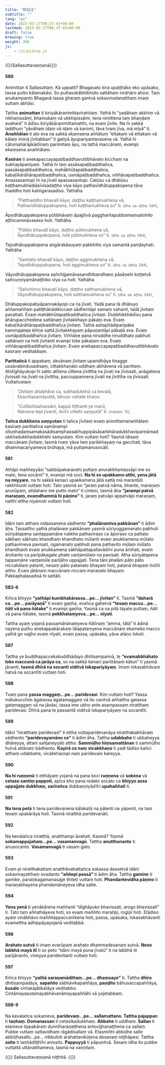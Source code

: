 ```yaml
---
title: "箭经注"
subtitle: ""
lang: "pi"
date: 2023-03-17T08:37:43+08:00
lastmod: 2023-03-17T08:37:43+08:00
draft: false
brewing: true
weight: 308
js:
    - /js/pj2snp.js
---
```


{{<subtitle>}}Sallasuttavaṇṇanā{{</subtitle>}}

#### 580

Animittan ti Sallasuttaṃ. Kā uppatti? Bhagavato kira upaṭṭhāko eko upāsako, tassa putto kālamakāsi. So puttasokābhibhūto sattāhaṃ nirāhāro ahosi. Taṃ anukampanto Bhagavā tassa gharaṃ gantvā sokavinodanatthaṃ imaṃ suttam abhāsi.

Tattha **animattan** ti kiriyākāranimittavirahitaṃ. Yathā hi “yadāhaṃ akkhiṃ vā nikhaṇissāmi, bhamukaṃ vā ukkhipissāmi, tena nimittena taṃ bhaṇḍaṃ avaharā” ti ādīsu kiriyākāranimittamatthi, na evaṃ jīvite. Na hi sakkā laddhuṃ “yāvāhaṃ idaṃ vā idaṃ vā karomi, tāva tvaṃ jīva, mā mīyā” ti. **Anaññātan** ti ato eva na sakkā ekaṃsena aññātuṃ “ettakaṃ vā ettakaṃ vā kālaṃ iminā jīvitabban” ti gatiyā āyupariyantavasena vā. Yathā hi cātumahārājikādīnaṃ parimitaṃ āyu, na tathā maccānaṃ, evampi ekaṃsena anaññātaṃ.

**Kasiran** ti anekapaccayapaṭibaddhavuttibhāvato kicchaṃ na sukhayāpanīyaṃ. Tathā hi taṃ assāsapaṭibaddhañca, passāsapaṭibaddhañca, mahābhūtapaṭibaddhañca, kabaḷīkārāhārapaṭibaddhañca, usmāpaṭibaddhañca, viññāṇapaṭibaddhañca. Anassasantopi hi na jīvati apassasantopi. Catūsu ca dhātūsu kaṭṭhamukhādiāsīvisadaṭṭho viya kāyo pathavīdhātuppakopena tāva thaddho hoti kaliṅgarasadiso. Yathāha

> “Patthaddho bhavatī kāyo, daṭṭho kaṭṭhamukhena vā,  
> Pathavīdhātuppakopena, hoti kaṭṭhamukheva so” ti. <small>(dha. sa. aṭṭha. 584)</small>,

Āpodhātuppakopena pūtibhāvaṃ āpajjitvā paggharitapubbamaṃsalohito aṭṭhicammāvaseso hoti. Yathāha

> “Pūtiko bhavatī kāyo, daṭṭho pūtimukhena vā,  
> Āpodhātuppakopena, hoti pūtimukheva so” ti. <small>(dha. sa. aṭṭha. 584)</small>,

Tejodhātuppakopena aṅgārakāsuyaṃ pakkhitto viya samantā pariḍayhati. Yathāha

> “Santatto bhavatī kāyo, daṭṭho aggimukhena vā,  
> Tejodhātuppakopena, hoti aggimukheva so” ti. <small>(dha. sa. aṭṭha. 584)</small>,

Vāyodhātuppakopena sañchijjamānasandhibandhano pāsāṇehi koṭṭetvā sañcuṇṇiyamānaṭṭhiko viya ca hoti. Yathāha

> “Sañchinno bhavatī kāyo, daṭṭho satthamukhena vā,  
> Vāyodhātuppakopena, hoti satthamukheva so” ti. <small>(dha. sa. aṭṭha. 584)</small>,

Dhātuppakopabyāpannakāyopi ca na jīvati. Yadā pana tā dhātuyo aññamaññaṃ patiṭṭhānādikiccaṃ sādhentāpi samaṃ vahanti, tadā jīvitaṃ pavattati. Evaṃ mahābhūtapaṭibaddhañca jīvitaṃ. Dubbhikkhādīsu pana āhārupacchedena sattānaṃ jīvitakkhayo pākaṭo eva. Evaṃ kabaḷīkārāhārapaṭibaddhañca jīvitaṃ. Tathā asitapītādiparipāke kammajateje khīṇe sattā jīvitakkhayaṃ pāpuṇantāpi pākaṭā eva. Evaṃ usmāpaṭibaddhañca jīvitaṃ. Viññāṇe pana niruddhe niruddhato pabhuti sattānaṃ na hoti jīvitanti evampi loke pākaṭam eva. Evaṃ viññāṇapaṭibaddhañca jīvitaṃ. Evaṃ anekapaccayapaṭibaddhavuttibhāvato kasiraṃ veditabbaṃ.

**Parittañcā** ti appakaṃ, devānaṃ jīvitaṃ upanidhāya tiṇagge ussāvabindusadisaṃ, cittakkhaṇato uddhaṃ abhāvena vā parittaṃ. Atidīghāyukopi hi satto atītena cittena jīvittha na jīvati na jīvissati, anāgatena jīvissati na jīvati na jīvittha, paccuppannena jīvati na jīvittha na jīvissati. Vuttañcetaṃ

> “Jīvitaṃ attabhāvo ca, sukhadukkhā ca kevalā,  
> Ekacittasamāyuttā, lahuso vattate khaṇo.

> “Cullāsītisahassāni, kappā tiṭṭhanti ye marū,  
> Natveva tepi jīvanti, dvīhi cittehi saṃyutā” ti. <small>(mahāni. 10)</small>,

**Tañca dukkhena saṃyutan** ti tañca jīvitaṃ evaṃ animittamanaññātaṃ kasiraṃ parittañca samānampi sītuṇhaḍaṃsamakasādisamphassakhuppipāsāsaṅkhāradukkhavipariṇāmadukkhadukkhadukkhehi saṃyutaṃ. Kiṃ vuttaṃ hoti? Yasmā īdisaṃ maccānaṃ jīvitaṃ, tasmā tvaṃ yāva taṃ parikkhayaṃ na gacchati, tāva dhammacariyameva brūhaya, mā puttamanusocāti.

#### 581

Athāpi maññeyyāsi “sabbūpakaraṇehi puttaṃ anurakkhantassāpi me so mato, tena socāmī” ti, evampi mā soci. **Na hi so upakkamo atthi, yena jātā na miyyare**, na hi sakkā kenaci upakkamena jātā sattā mā marantūti rakkhitunti vuttaṃ hoti. Tato yasmā so “jaraṃ patvā nāma, bhante, maraṇaṃ anurūpaṃ, atidaharo me putto mato” ti cintesi, tasmā āha **“jarampi patvā maraṇaṃ, evaṃdhammā hi pāṇino”** ti, jaraṃ patvāpi appatvāpi maraṇaṃ, natthi ettha niyamoti vuttaṃ hoti.

#### 582

Idāni tam atthaṃ nidassanena sādhento **“phalānamiva pakkānan”** ti ādim āha. Tassattho yathā phalānaṃ pakkānaṃ yasmā sūriyuggamanato pabhuti sūriyātapena santappamāne rukkhe pathaviraso ca āporaso ca pattato sākhaṃ sākhato khandhaṃ khandhato mūlanti evaṃ anukkamena mūlato pathavimeva pavisati, ogamanato pabhuti pana pathavito mūlaṃ mūlato khandhanti evaṃ anukkamena sākhāpattapallavādīni puna ārohati, evaṃ ārohanto ca paripākagate phale vaṇṭamūlaṃ na pavisati. Atha sūriyātapena tappamāne vaṇṭamūle pariḷāho uppajjati. Tena tāni phalāni pāto pāto niccakālaṃ patanti, nesaṃ pāto patanato bhayaṃ hoti, patanā bhayaṃ hotīti attho. Evaṃ jātānaṃ maccānaṃ niccaṃ maraṇato bhayaṃ. Pakkaphalasadisā hi sattāti.

#### 583-6

Kiñca bhiyyo **“yathāpi kumbhakārassa…pe… jīvitan”** ti. Tasmā **“daharā ca…pe… parāyaṇā”** ti evaṃ gaṇha, evañca gahetvā **“tesaṃ maccu…pe… ñātī vā pana ñātake”** ti evampi gaṇha. Yasmā ca na pitā tāyate puttaṃ, ñātī vā pana ñātake, tasmā **pekkhataṃyeva…pe… nīyati**.

Tattha ayaṃ yojanā passamānānaṃyeva ñātīnaṃ “amma, tātā” ti ādinā nayena puthu anekappakārakaṃ lālapataṃyeva maccānaṃ ekameko macco yathā go vajjho evaṃ nīyati, evaṃ passa, upāsaka, yāva atāṇo lokoti.

#### 587

Tattha ye buddhapaccekabuddhādayo dhitisampannā, te **“evamabbhāhato loko maccunā ca jarāya ca**, so na sakkā kenaci parittāṇaṃ kātun” ti yasmā jānanti, **tasmā dhīrā na socanti viditvā lokapariyāyaṃ**. Imaṃ lokasabhāvaṃ ñatvā na socantīti vuttaṃ hoti.

#### 588

Tvaṃ pana **yassa maggaṃ…pe… paridevasi**. Kiṃ vuttaṃ hoti? Yassa mātukucchiṃ āgatassa āgatamaggaṃ vā ito cavitvā aññattha gatassa gatamaggaṃ vā na jānāsi, tassa ime ubho ante asampassaṃ niratthaṃ paridevasi. Dhīrā pana te passantā viditvā lokapariyāyaṃ na socantīti.

#### 589

Idāni “niratthaṃ paridevasī” ti ettha vuttaparidevanāya niratthakabhāvaṃ sādhento **“paridevayamāno ce”** ti ādim āha. Tattha **udabbahe** ti ubbaheyya dhāreyya, attani sañjaneyyāti attho. **Sammūḷho hiṃsamattānan** ti sammūḷho hutvā attānaṃ bādhento. **Kayirā ce naṃ vicakkhaṇo** ti yadi tādiso kañci atthaṃ udabbahe, vicakkhaṇopi naṃ paridevaṃ kareyya.

#### 590

**Na hi ruṇṇenā** ti etthāyaṃ yojanā na pana koci **ruṇṇena** vā **sokena** vā **cetaso santiṃ pappoti**, apica kho pana rodato socato ca **bhiyyo assa uppajjate dukkhaṃ, sarīrañca** dubbaṇṇiyādīhi **upahaññatī** ti.

#### 591

**Na tena petā** ti tena paridevanena kālakatā na pālenti na yāpenti, na taṃ tesaṃ upakārāya hoti. Tasmā niratthā paridevanāti.

#### 592

Na kevalañca niratthā, anatthampi āvahati. Kasmā? Yasmā **sokamappajahaṃ…pe… vasamanvagū**. Tattha **anutthunanto** ti anusocanto. **Vasamanvagū** ti vasaṃ gato.

#### 593

Evam pi niratthakattaṃ anatthāvahattañca sokassa dassetvā idāni sokavinayatthaṃ ovadanto **“aññepi passā”** ti ādim āha. Tattha **gamine** ti gamike, paralokagamanasajje ṭhiteti vuttaṃ hoti. **Phandantevidha pāṇino** ti maraṇabhayena phandamāneyeva idha satte.

#### 594

**Yena yenā** ti yenākārena maññanti “dīghāyuko bhavissati, arogo bhavissatī” ti. Tato taṃ aññathāyeva hoti, so evaṃ maññito maratipi, rogīpi hoti. Etādiso ayaṃ vinābhāvo maññitappaccanīkena hoti, passa, upāsaka, lokasabhāvanti evamettha adhippāyayojanā veditabbā.

#### 596

**Arahato sutvā** ti imaṃ evarūpaṃ arahato dhammadesanaṃ sutvā. **Neso labbhā mayā itī** ti so peto “idāni mayā puna jīvatū” ti na labbhā iti parijānanto, vineyya paridevitanti vuttaṃ hoti.

#### 597

Kiñca bhiyyo **“yathā saraṇamādittaṃ…pe… dhaṃsaye”** ti. Tattha **dhīro** dhitisampadāya, **sapañño** sābhāvikapaññāya, **paṇḍito** bāhusaccapaññāya, **kusalo** cintakajātikatāya veditabbo. Cintāmayasutamayabhāvanāmayapaññāhi vā yojetabbaṃ.

#### 598-9

Na kevalañca sokameva, **paridevaṃ…pe… sallamattano. Tattha pajappan** ti **taṇhaṃ. Domanassan** ti cetasikadukkhaṃ. **Abbahe** ti uddhare. **Sallan** ti etameva tippakāraṃ dunnīharaṇaṭṭhena antovijjhanaṭṭhena ca sallaṃ. Pubbe vuttaṃ sattavidhaṃ rāgādisallaṃ vā. Etasmiñhi abbūḷhe salle abbūḷhasallo…pe… nibbutoti arahattanikūṭena desanaṃ niṭṭhāpesi. Tattha **asito** ti taṇhādiṭṭhīhi anissito. **Pappuyyā** ti pāpuṇitvā. Sesaṃ idha ito pubbe vuttattā uttānatthameva, tasmā na vaṇṇitaṃ.

{{<eof>}}
    Sallasuttavaṇṇanā niṭṭhitā.
{{</eof>}}